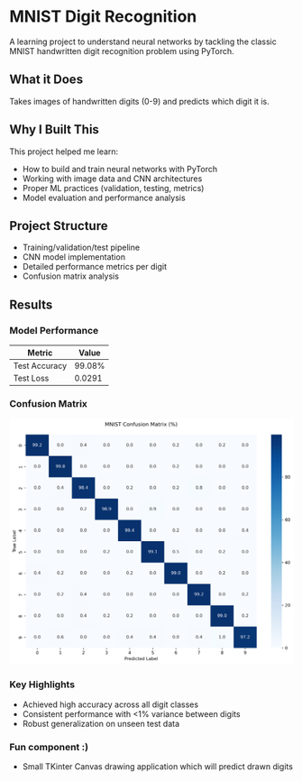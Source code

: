 # MNIST Digit Recognition

A learning project to understand neural networks by tackling the classic MNIST handwritten digit recognition problem using PyTorch.

## What it Does
Takes images of handwritten digits (0-9) and predicts which digit it is.

## Why I Built This
This project helped me learn:
- How to build and train neural networks with PyTorch
- Working with image data and CNN architectures
- Proper ML practices (validation, testing, metrics)
- Model evaluation and performance analysis

## Project Structure
- Training/validation/test pipeline
- CNN model implementation
- Detailed performance metrics per digit
- Confusion matrix analysis

## Results
### Model Performance
| Metric | Value |
|--------|--------|
| Test Accuracy | 99.08% |
| Test Loss | 0.0291 |

### Confusion Matrix
![Confusion Matrix](assets/confusion_matrix.png)

### Key Highlights
- Achieved high accuracy across all digit classes
- Consistent performance with <1% variance between digits
- Robust generalization on unseen test data

### Fun component :)
- Small TKinter Canvas drawing application which will predict drawn digits
